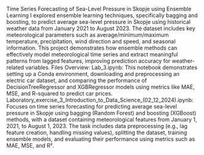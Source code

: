 Time Series Forecasting of Sea-Level Pressure in Skopje using Ensemble Learning
I explored ensemble learning techniques, specifically bagging and boosting, to predict average sea-level pressure in Skopje using historical weather data from January 2021 to August 2023. The dataset includes key meteorological parameters such as average/minimum/maximum temperature, precipitation, wind direction and speed, and seasonal information.
This project demonstrates how ensemble methods can effectively model meteorological time series and extract meaningful patterns from lagged features, improving prediction accuracy for weather-related variables.
Files Overview:
Lab_3.ipynb: This notebook demonstrates setting up a Conda environment, downloading and preprocessing an electric car dataset, and comparing the performance of DecisionTreeRegressor and XGBRegressor models using metrics like MAE, MSE, and R-squared to predict car prices.
Laboratory_exercise_3_Introduction_to_Data_Science_(02_12_2024).ipynb: Focuses on time series forecasting for predicting average sea-level pressure in Skopje using bagging (Random Forest) and boosting (XGBoost) methods, with a dataset containing meteorological features from January 1, 2021, to August 1, 2023. The task includes data preprocessing (e.g., lag feature creation, handling missing values), splitting the dataset, training ensemble models, and evaluating their performance using metrics such as MAE, MSE, and R².


